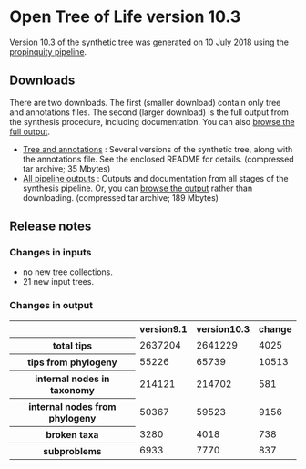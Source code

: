 # Open Tree of Life version 10.3

Version 10.3 of the synthetic tree was generated on 10 July 2018 using the [propinquity pipeline](https://github.com/OpenTreeOfLife/propinquity).

## Downloads
There are two downloads. The first (smaller download) contain only tree and annotations files. The second (larger download) is the full output from the synthesis procedure, including documentation. You can also [browse the full output](http://files.opentreeoflife.org/synthesis/opentree10.3/output/index.html).

* [Tree and annotations](http://files.opentreeoflife.org/synthesis/opentree10.3/opentree10.3_tree.tgz) : Several versions of the synthetic tree, along with the annotations file. See the enclosed README for details. (compressed tar archive; 35 Mbytes)
* [All pipeline outputs](http://files.opentreeoflife.org/synthesis/opentree10.3/opentree10.3_output.tgz) : Outputs and documentation from all stages of the synthesis pipeline. Or, you can [browse the output](http://files.opentreeoflife.org/synthesis/opentree10.3/output/index.html) rather than downloading. (compressed tar archive; 189 Mbytes)

## Release notes

### Changes in inputs

* no new tree collections.
* 21 new input trees.

### Changes in output

<table class="table table-condensed">
<tr>
<th><!--statistic-->&nbsp;</th>
<th>version9.1</th>
<th>version10.3</th>
<th>change</th>
<tr>
   <th>total tips</th>
   <td>2637204</td>
   <td>2641229</td>
   <td>4025</td>
</tr>
<tr>
   <th>tips from phylogeny</th>
   <td>55226</td>
   <td>65739</td>
   <td>10513</td>
</tr>
<tr>
   <th>internal nodes in taxonomy</th>
   <td>214121</td>
   <td>214702</td>
   <td>581</td>
</tr>
<tr>
   <th>internal nodes from phylogeny</th>
   <td>50367</td>
   <td>59523</td>
   <td>9156</td>
</tr>
<tr>
   <th>broken taxa</th>
   <td>3280</td>
   <td>4018</td>
   <td>738</td>
</tr>
<tr>
   <th>subproblems</th>
   <td>6933</td>
   <td>7770</td>
   <td>837</td>
</tr>
</table>
